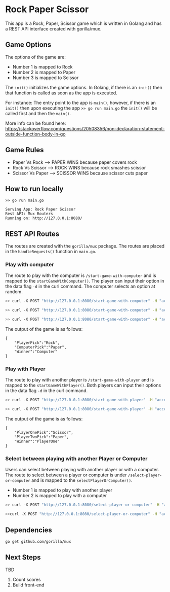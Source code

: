 # Rock Paper Scissor

This app is a Rock, Paper, Scissor game which is written in Golang and has a REST API interface created with gorilla/mux.

## Game Options

The options of the game are:

* Number 1 is mapped to Rock
* Number 2 is mapped to Paper
* Number 3 is mapped to Scissor

The `init()` initializes the game options. In Golang, if there is an `init()` then that function is called as soon as the app is executed.

For instance: The entry point to the app is `main()`, however, if there is an `init()` then upon executing the app `>> go run main.go` the `init()` will be called first and then the `main()`.

More info can be found here: https://stackoverflow.com/questions/20508356/non-declaration-statement-outside-function-body-in-go

## Game Rules

* Paper Vs Rock --> PAPER WINS because paper covers rock
* Rock Vs Scissor --> ROCK WINS because rock smashes scissor
* Scissor Vs Paper --> SCISSOR WINS because scissor cuts paper

## How to run locally

```
>> go run main.go

Serving App: Rock Paper Scissor
Rest API: Mux Routers
Running on: http://127.0.0.1:8080/
```

## REST API Routes

The routes are created with the `gorilla/mux` package. The routes are placed in the `handleRequests()` function in `main.go`.

### Play with computer

The route to play with the computer is `/start-game-with-computer` and is mapped to the `startGameWithComputer()`. The player can input their option in the data flag `-d` in the curl command. The computer selects an option at random.


```bash
>> curl -X POST "http://127.0.0.1:8080/start-game-with-computer" -H "accept: application/json" -H "Content-Type: application/json" -d "{\"UserInput\": 1}"

>> curl -X POST "http://127.0.0.1:8080/start-game-with-computer" -H "accept: application/json" -H "Content-Type: application/json" -d "{\"UserInput\": 2}"

>> curl -X POST "http://127.0.0.1:8080/start-game-with-computer" -H "accept: application/json" -H "Content-Type: application/json" -d "{\"UserInput\": 3}"

```

The output of the game is as follows:

````
{
    "PlayerPick":"Rock",
    "ComputerPick":"Paper",
    "Winner":"Computer"
}
````

### Play with Player

The route to play with another player is `/start-game-with-player` and is mapped to the `startGameWithPlayer()`. Both players can input their options in the data flag `-d` in the curl command.

```bash
>> curl -X POST "http://127.0.0.1:8080/start-game-with-player" -H "accept: application/json" -H "Content-Type: application/json" -d "{\"UserInputOne\": 1, \"UserInputTwo\": 2}"

>> curl -X POST "http://127.0.0.1:8080/start-game-with-player" -H "accept: application/json" -H "Content-Type: application/json" -d "{\"UserInputOne\": 3, \"UserInputTwo\": 2}"

```

The output of the game is as follows:

```
{
    "PlayerOnePick":"Scissor",
    "PlayerTwoPick":"Paper",
    "Winner":"PlayerOne"
}
```

### Select between playing with another Player or Computer

Users can select between playing with another player or with a computer. The route to select between a player or computer is under `/select-player-or-computer` and is mapped to the `selectPlayerOrComputer()`.

* Number 1 is mapped to play with another player
* Number 2 is mapped to play with a computer

```bash
>> curl -X POST "http://127.0.0.1:8080/select-player-or-computer" -H "accept: application/json" -H "Content-Type: application/json" -d "{\"UserInput\": 1}"

>>curl -X POST "http://127.0.0.1:8080/select-player-or-computer" -H "accept: application/json" -H "Content-Type: application/json" -d "{\"UserInput\": 2}"
```

## Dependencies

```bash
go get github.com/gorilla/mux
```

## Next Steps

TBD

1. Count scores
2. Build front-end

